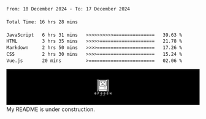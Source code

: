 <!--START_SECTION:waka-->

```txt
From: 10 December 2024 - To: 17 December 2024

Total Time: 16 hrs 28 mins

JavaScript   6 hrs 31 mins   >>>>>>>>>>===============   39.63 %
HTML         3 hrs 35 mins   >>>>>====================   21.78 %
Markdown     2 hrs 50 mins   >>>>=====================   17.26 %
CSS          2 hrs 30 mins   >>>>=====================   15.24 %
Vue.js       20 mins         >========================   02.06 %
```

<!--END_SECTION:waka-->

<img src="https://raw.githubusercontent.com/n3xta/image-hosting/main/img/202411032331174.png"/>
My README is under construction. 
